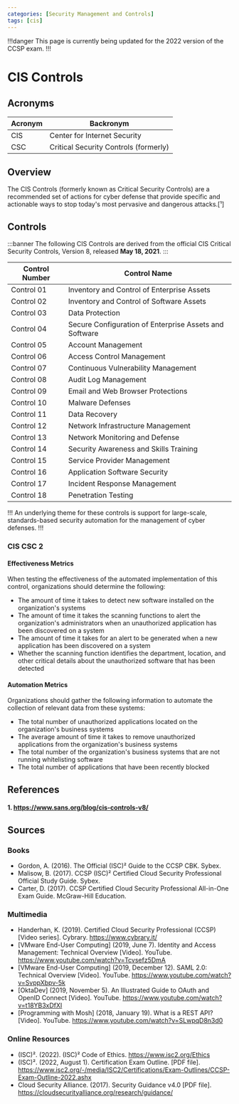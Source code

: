 ```yaml
---
categories: [Security Management and Controls]
tags: [cis]
---
```


!!!danger
This page is currently being updated for the 2022 version of the CCSP exam.
!!!

# CIS Controls

## Acronyms

| Acronym | Backronym |
| - | - |
| CIS | Center for Internet Security |
| CSC | Critical Security Controls (formerly) |

## Overview

The CIS Controls (formerly known as Critical Security Controls) are a recommended set of actions for cyber defense that provide specific and actionable ways to stop today's most pervasive and dangerous attacks.[¹]

## Controls

:::banner
The following CIS Controls are derived from the official CIS Critical Security Controls, Version 8, released **May 18, 2021**.
:::

| Control Number | Control Name |
| - | - |
| Control 01 | Inventory and Control of Enterprise Assets |
| Control 02 | Inventory and Control of Software Assets |
| Control 03 | Data Protection |
| Control 04 | Secure Configuration of Enterprise Assets and Software |
| Control 05 | Account Management |
| Control 06 | Access Control Management |
| Control 07 | Continuous Vulnerability Management |
| Control 08 | Audit Log Management |
| Control 09 | Email and Web Browser Protections |
| Control 10 | Malware Defenses |
| Control 11 | Data Recovery |
| Control 12 | Network Infrastructure Management |
| Control 13 | Network Monitoring and Defense |
| Control 14 | Security Awareness and Skills Training |
| Control 15 | Service Provider Management |
| Control 16 | Application Software Security |
| Control 17 | Incident Response Management |
| Control 18 | Penetration Testing |

!!!
An underlying theme for these controls is support for large-scale, standards-based security automation for the management of cyber defenses.
!!!

### CIS CSC 2

#### Effectiveness Metrics

When testing the effectiveness of the automated implementation of this control, organizations should determine the following:

- The amount of time it takes to detect new software installed on the organization's systems
- The amount of time it takes the scanning functions to alert the organization's administrators when an unauthorized application has been discovered on a system
- The amount of time it takes for an alert to be generated when a new application has been discovered on a system
- Whether the scanning function identifies the department, location, and other critical details about the unauthorized software that has been detected

#### Automation Metrics

Organizations should gather the following information to automate the collection of relevant data from these systems:

- The total number of unauthorized applications located on the organization's business systems
- The average amount of time it takes to remove unauthorized applications from the organization's business systems
- The total number of the organization's business systems that are not running whitelisting software
- The total number of applications that have been recently blocked

## References

#### 1. https://www.sans.org/blog/cis-controls-v8/

## Sources

### Books

- Gordon, A. \(2016\). The Official \(ISC\)² Guide to the CCSP CBK. Sybex.
- Malisow, B. \(2017\). CCSP \(ISC\)² Certified Cloud Security Professional Official Study Guide. Sybex.
- Carter, D. \(2017\). CCSP Certified Cloud Security Professional All-in-One Exam Guide. McGraw-Hill Education.

### Multimedia

- Handerhan, K. \(2019\). Certified Cloud Security Professional (CCSP) \[Video series\]. Cybrary. https://www.cybrary.it/
- \[VMware End-User Computing\] \(2019, June 7\). Identity and Access Management: Technical Overview \[Video\]. YouTube. https://www.youtube.com/watch?v=Tcvsefz5DmA
- \[VMware End-User Computing\] \(2019, December 12\). SAML 2.0: Technical Overview \[Video\]. YouTube. https://www.youtube.com/watch?v=SvppXbpv-5k
- \[OktaDev\] \(2019, November 5\). An Illustrated Guide to OAuth and OpenID Connect  \[Video\]. YouTube. https://www.youtube.com/watch?v=t18YB3xDfXI
- \[Programming with Mosh\] \(2018, January 19\). What is a REST API? \[Video\]. YouTube. https://www.youtube.com/watch?v=SLwpqD8n3d0

### Online Resources

- (ISC)². \(2022\). (ISC)² Code of Ethics. https://www.isc2.org/Ethics
- (ISC)². \(2022, August 1\). Certification Exam Outline. \[PDF file\]. https://www.isc2.org/-/media/ISC2/Certifications/Exam-Outlines/CCSP-Exam-Outline-2022.ashx
- Cloud Security Alliance. \(2017\). Security Guidance v4.0 \[PDF file\]. https://cloudsecurityalliance.org/research/guidance/